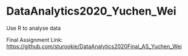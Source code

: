 # DataAnalytics2020_Yuchen_Wei

Use R to analyse data

Final Assignment Link:
https://github.com/sturookie/DataAnalytics2020Final_AS_Yuchen_Wei
